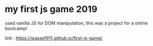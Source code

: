 # my first js game 2019
used vanilla JS for DOM manipulation, this was a project for a online bootcamp!

link : https://wassef911.github.io/first-js-game/ 
